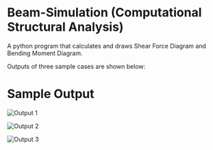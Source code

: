# Beam-Simulation (Computational Structural Analysis)
A python program that calculates and draws Shear Force Diagram and Bending Moment Diagram.

Outputs of three sample cases are shown below:

# Sample Output

![Output 1](https://user-images.githubusercontent.com/60822455/208407896-dd4523d0-adbf-4512-b053-312bd7d3bbb0.PNG)

![Output 2](https://user-images.githubusercontent.com/60822455/208407902-f53234b3-ba99-4b0a-b1ba-c6b657113487.PNG)

![Output 3](https://user-images.githubusercontent.com/60822455/208407905-288be879-268b-4e2b-adae-461c0e13f21a.PNG)
